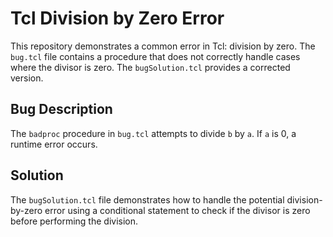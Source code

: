 # Tcl Division by Zero Error

This repository demonstrates a common error in Tcl: division by zero.  The `bug.tcl` file contains a procedure that does not correctly handle cases where the divisor is zero. The `bugSolution.tcl` provides a corrected version.

## Bug Description
The `badproc` procedure in `bug.tcl` attempts to divide `b` by `a`. If `a` is 0, a runtime error occurs. 

## Solution
The `bugSolution.tcl` file demonstrates how to handle the potential division-by-zero error using a conditional statement to check if the divisor is zero before performing the division.